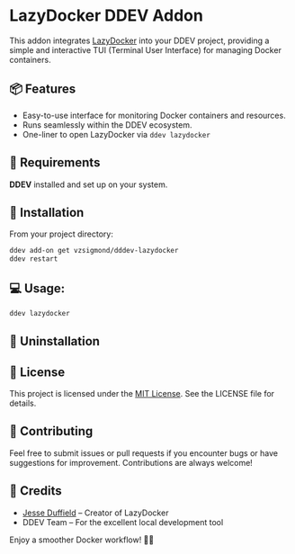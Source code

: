 # LazyDocker DDEV Addon

This addon integrates [LazyDocker](https://github.com/jesseduffield/lazydocker) into your DDEV project, providing a simple and interactive TUI (Terminal User Interface) for managing Docker containers.

## 📦 Features
- Easy-to-use interface for monitoring Docker containers and resources.
- Runs seamlessly within the DDEV ecosystem.
- One-liner to open LazyDocker via `ddev lazydocker`

## 🧰 Requirements
**DDEV** installed and set up on your system.

## 🚀 Installation

From your project directory:

```bash
ddev add-on get vzsigmond/dddev-lazydocker
ddev restart
```

## 💻 Usage:

```bash
ddev lazydocker
```

## 🧼 Uninstallation

## 📝 License

This project is licensed under the [MIT License](https://github.com/vzsigmond/ddev-lazydocker/blob/main/LICENSE). See the LICENSE file for details.

## 🤝 Contributing

Feel free to submit issues or pull requests if you encounter bugs or have suggestions for improvement. Contributions are always welcome!

## 🙌 Credits
- [Jesse Duffield](https://github.com/jesseduffield/) – Creator of LazyDocker
- DDEV Team – For the excellent local development tool

Enjoy a smoother Docker workflow! 🐳✨